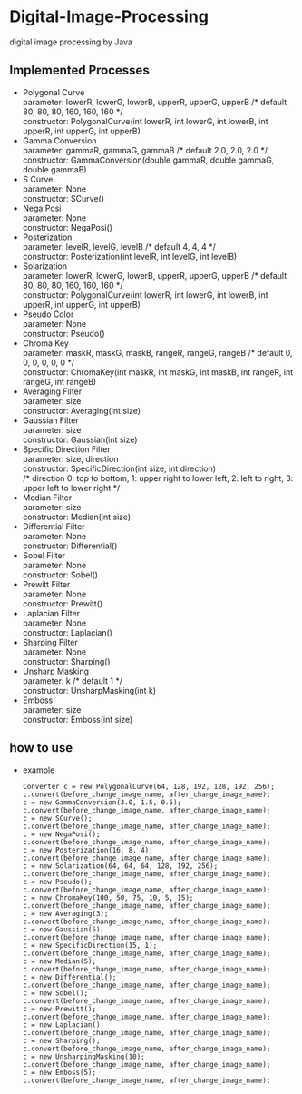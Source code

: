 # Digital-Image-Processing
digital image processing by Java

## Implemented Processes   
  - Polygonal Curve  
      parameter: lowerR, lowerG, lowerB, upperR, upperG, upperB /* default 80, 80, 80, 160, 160, 160 */  
      constructor: PolygonalCurve(int lowerR, int lowerG, int lowerB, int upperR, int upperG, int upperB)  
  - Gamma Conversion  
      parameter: gammaR, gammaG, gammaB /* default 2.0, 2.0, 2.0 */  
      constructor: GammaConversion(double gammaR, double gammaG, double gammaB)  
  - S Curve  
      parameter: None  
      constructor: SCurve()  
  - Nega Posi  
      parameter: None  
      constructor: NegaPosi()  
  - Posterization  
      parameter: levelR, levelG, levelB /* default 4, 4, 4 */  
      constructor: Posterization(int levelR, int levelG, int levelB)  
  - Solarization  
      parameter: lowerR, lowerG, lowerB, upperR, upperG, upperB /* default 80, 80, 80, 160, 160, 160 */  
      constructor: PolygonalCurve(int lowerR, int lowerG, int lowerB, int upperR, int upperG, int upperB)  
  - Pseudo Color  
      parameter: None  
      constructor: Pseudo()  
  - Chroma Key  
      parameter: maskR, maskG, maskB, rangeR, rangeG, rangeB /* default 0, 0, 0, 0, 0, 0 */  
      constructor: ChromaKey(int maskR, int maskG, int maskB, int rangeR, int rangeG, int rangeB)  
  - Averaging Filter  
      parameter: size  
      constructor: Averaging(int size)  
  - Gaussian Filter  
      parameter: size  
      constructor: Gaussian(int size)  
  - Specific Direction Filter  
      parameter: size, direction  
      constructor: SpecificDirection(int size, int direction)  
      /* direction 0: top to bottom, 1: upper right to lower left, 2: left to right, 3: upper left to lower right */  
  - Median Filter  
      parameter: size  
      constructor: Median(int size)  
  - Differential Filter  
      parameter: None  
      constructor: Differential()  
  - Sobel Filter  
      parameter: None  
      constructor: Sobel()  
  - Prewitt Filter  
      parameter: None  
      constructor: Prewitt()  
  - Laplacian Filter  
      parameter: None  
      constructor: Laplacian()  
  - Sharping Filter  
      parameter: None  
      constructor: Sharping()  
  - Unsharp Masking  
      parameter: k /* default 1 */  
      constructor: UnsharpMasking(int k)  
  - Emboss  
      parameter: size  
      constructor: Emboss(int size)  

## how to use 
  - example  
    ~~~
    Converter c = new PolygonalCurve(64, 128, 192, 128, 192, 256);  
    c.convert(before_change_image_name, after_change_image_name);  
    c = new GammaConversion(3.0, 1.5, 0.5);  
    c.convert(before_change_image_name, after_change_image_name);  
    c = new SCurve();  
    c.convert(before_change_image_name, after_change_image_name);  
    c = new NegaPosi();  
    c.convert(before_change_image_name, after_change_image_name);  
    c = new Posterization(16, 8, 4);  
    c.convert(before_change_image_name, after_change_image_name);  
    c = new Solarization(64, 64, 64, 128, 192, 256);  
    c.convert(before_change_image_name, after_change_image_name);  
    c = new Pseudo();  
    c.convert(before_change_image_name, after_change_image_name);  
    c = new ChromaKey(100, 50, 75, 10, 5, 15);  
    c.convert(before_change_image_name, after_change_image_name);  
    c = new Averaging(3);  
    c.convert(before_change_image_name, after_change_image_name);  
    c = new Gaussian(5);  
    c.convert(before_change_image_name, after_change_image_name);  
    c = new SpecificDirection(15, 1);  
    c.convert(before_change_image_name, after_change_image_name);  
    c = new Median(5);  
    c.convert(before_change_image_name, after_change_image_name);  
    c = new Differential();  
    c.convert(before_change_image_name, after_change_image_name);  
    c = new Sobel();  
    c.convert(before_change_image_name, after_change_image_name);  
    c = new Prewitt();  
    c.convert(before_change_image_name, after_change_image_name);  
    c = new Laplacian();  
    c.convert(before_change_image_name, after_change_image_name);  
    c = new Sharping();  
    c.convert(before_change_image_name, after_change_image_name);  
    c = new UnsharpingMasking(10);  
    c.convert(before_change_image_name, after_change_image_name);  
    c = new Emboss(5);  
    c.convert(before_change_image_name, after_change_image_name);  
    ~~~
